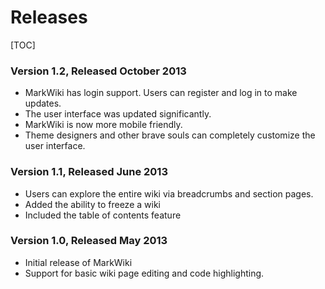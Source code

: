 Releases
========

[TOC]

### Version 1.2, Released October 2013

*   MarkWiki has login support. Users can register and log in to make updates.
*   The user interface was updated significantly.
*   MarkWiki is now more mobile friendly.
*   Theme designers and other brave souls can completely customize the user
    interface.

### Version 1.1, Released June 2013

*   Users can explore the entire wiki via breadcrumbs and section pages.
*   Added the ability to freeze a wiki
*   Included the table of contents feature

### Version 1.0, Released May 2013

*   Initial release of MarkWiki
*   Support for basic wiki page editing and code highlighting.

